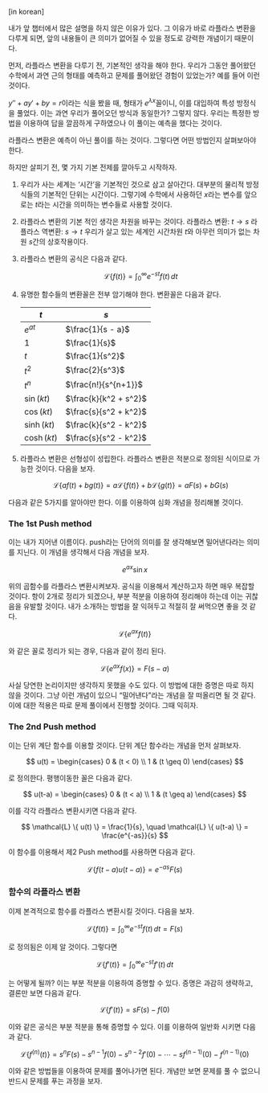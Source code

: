 [in korean]

내가 앞 챕터에서 많은 설명을 하지 않은 이유가 있다. 그 이유가 바로 라플라스 변환을 다루게 되면, 앞의 내용들이 큰 의미가 없어질 수 있을 정도로 강력한 개념이기 때문이다.

먼저, 라플라스 변환을 다루기 전, 기본적인 생각을 해야 한다.
우리가 그동안 풀어왔던 수학에서 과연 근의 형태를 예측하고 문제를 풀어왔던 경험이 있었는가?
예를 들어 이런 것이다.

$y'' + ay' +by = r$이라는 식을 봤을 때, 형태가 $e^{\lambda x}$꼴이니, 이를 대입하여 특성 방정식을 풀었다. 이는 과연 우리가 풀어오던 방식과 동일한가? 그렇지 않다. 우리는 특정한 방법을 이용하여 답을 깔끔하게 구하였으나 이 풀이는 예측을 했다는 것이다.

라플라스 변환은 예측이 아닌 풀이를 하는 것이다. 그렇다면 어떤 방법인지 살펴보아야 한다.

하지만 살피기 전, 몇 가지 기본 전제를 깔아두고 시작하자.

1. 우리가 사는 세계는 ‘시간’을 기본적인 것으로 삼고 살아간다. 대부분의 물리적 방정식들의 기본적인 단위는 시간이다. 그렇기에 수학에서 사용하던 $x$라는 변수를 앞으로는 $t$라는 시간을 의미하는 변수들로 사용할 것이다.
2. 라플라스 변환의 기본 적인 생각은 차원을 바꾸는 것이다.
   라플라스 변환: $t \rightarrow s$
   라플라스 역변환: $s \rightarrow t$
   우리가 살고 있는 세계인 시간차원 $t$와 아무런 의미가 없는 차원 $s$간의 상호작용이다.
3. 라플라스 변환의 공식은 다음과 같다.

    $$
    \mathcal{L} \{ f(t) \} = \int_{0}^{\infty} e^{-st} f(t) \, dt
    $$

4. 유명한 함수들의 변환꼴은 전부 암기해야 한다. 변환꼴은 다음과 같다.

    |              $t$ |               $s$ |
    | --- | --- |
    |            $e^{at}$ |              $\frac{1}{s - a}$ |
    |             $1$ |                 $\frac{1}{s}$ |
    |              $t$ |               $\frac{1}{s^2}$ |
    |             $t^2$ |                $\frac{2}{s^3}$ |
    |              $t^n$ |             $\frac{n!}{s^{n+1}}$ |
    |        $\sin (kt)$ |           $\frac{k}{k^2 + s^2}$ |
    |        $\cos (kt)$ |           $\frac{s}{s^2 + k^2}$ |
    |        $\sinh (kt)$ |          $\frac{k}{s^2 - k^2}$ |
    |        $\cosh (kt)$ |          $\frac{s}{s^2 - k^2}$ |

5. 라플라스 변환은 선형성이 성립한다. 라플라스 변환은 적분으로 정의된 식이므로 가능한 것이다. 다음을 보자.

    $$
    \mathcal{L}\{ af(t) + bg(t)\} = a \mathcal{L} \{ f(t)\} + b \mathcal{L} \{ g(t) \} = a F(s) + b G(s)
    $$

다음과 같은 5가지를 알아야만 한다. 이를 이용하여 심화 개념을 정리해볼 것이다.

### The 1st Push method

이는 내가 지어낸 이름이다. push라는 단어의 의미를 잘 생각해보면 밀어낸다라는 의미를 지닌다. 이 개념을 생각해서 다음 개념을 보자.

$$
e^{ax} \sin x
$$

위의 곱함수를 라플라스 변환시켜보자. 공식을 이용해서 계산하고자 하면 매우 복잡할 것이다. 항이 2개로 정리가 되겠으나, 부분 적분을 이용하여 정리해야 하는데 이는 귀찮음을 유발할 것이다. 내가 소개하는 방법을 잘 익혀두고 적절히 잘 써먹으면 좋을 것 같다.

$$
\mathcal{L} \{ e^{ax} f(t) \}
$$

와 같은 꼴로 정리가 되는 경우, 다음과 같이 정리 된다.

$$
\mathcal{L} \{e^{ax} f(x)\} = F(s-a)
$$

사실 당연한 논리이지만 생각하지 못했을 수도 있다. 이 방법에 대한 증명은 따로 하지 않을 것이다. 그냥 이런 개념이 있으니 “밀어낸다”라는 개념을 잘 떠올리면 될 것 같다. 이에 대한 적용은 따로 문제 풀이에서 진행할 것이다. 그때 익히자.

### The 2nd Push method

이는 단위 계단 함수를 이용할 것이다. 단위 계단 함수라는 개념을 먼저 살펴보자.

$$
u(t) =
\begin{cases}
0 & (t < 0) \\
1 & (t \geq 0)
\end{cases}
$$

로 정의한다. 평행이동한 꼴은 다음과 같다.

$$
u(t-a) =
\begin{cases}
0 & (t < a) \\
1 & (t \geq a)
\end{cases}
$$

이를 각각 라플라스 변환시키면 다음과 같다.

$$
\mathcal{L} \{ u(t) \} = \frac{1}{s}, \quad \mathcal{L} \{ u(t-a) \} = \frac{e^{-as}}{s}
$$

이 함수를 이용해서 제2 Push method를 사용하면 다음과 같다.

$$
\mathcal{L} \{ f(t-a)u(t-a) \} = e^{-as} F(s)
$$

### 함수의 라플라스 변환

이제 본격적으로 함수를 라플라스 변환시킬 것이다. 다음을 보자.

$$
\mathcal{L} \{ f(t) \} = \int_{0}^{\infty} e^{-st} f(t) \, dt = F(s)
$$

로 정의됨은 이제 알 것이다. 그렇다면

$$
\mathcal{L} \{ f'(t) \} = \int_{0}^{\infty} e^{-st} f'(t) \, dt
$$

는 어떻게 될까? 이는 부분 적분을 이용하여 증명할 수 있다. 증명은 과감히 생략하고, 결론만 보면 다음과 같다.

$$
\mathcal{L} \{ f'(t) \} = sF(s) - f(0)
$$

이와 같은 공식은 부분 적분을 통해 증명할 수 있다. 이를 이용하여 일반화 시키면 다음과 같다.

$$
\mathcal{L} \{ f^{(n)}(t) \} = s^{n}F(s) - s^{n-1}f(0) - s^{n-2} f'(0) - \cdots - sf^{(n-1)} (0) - f^{(n-1)}(0)
$$

이와 같은 방법들을 이용하여 문제를 풀어나가면 된다. 개념만 보면 문제를 풀 수 없으니 반드시 문제를 푸는 과정을 보자.
